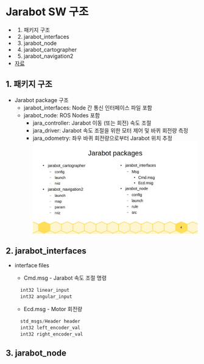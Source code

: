 # Jarabot SW 구조 
* 1. 패키지 구조
* 2. jarabot_interfaces
* 3. jarabot_node
* 4. jarabot_cartographer
* 5. jarabot_navigation2
* [자료](https://1drv.ms/p/s!Aigic13_w6ElgpMxnw1-8k1wuFNOgQ?e=OfWzIT)

## 1. 패키지 구조

* Jarabot package 구조
  * jarabot_interfaces: Node 간 통신 인터페이스 파일 포함
  * jarabot_node: ROS Nodes 포함
    * jara_controller: Jarabot 이동 (또는 회전) 속도 조절 
    * jara_driver: Jarabot 속도 조절을 위한 모터 제어 및 바퀴 회전량 측정
    * jara_odometry: 좌우 바퀴 회전량으로부터 Jarabot 위치 추정 
  ![](./jarabot_packages.jpg)

## 2. jarabot_interfaces

* interface files
  * Cmd.msg - Jarabot 속도 조절 명령
  ```cpp
    int32 linear_input
    int32 angular_input
  ```

  * Ecd.msg - Motor 회전량
  ```cpp
    std_msgs/Header header
    int32 left_encoder_val
    int32 right_encoder_val
  ```

 
## 3. jarabot_node

